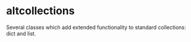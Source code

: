 # altcollections 
Several classes which add extended functionality to standard collections: dict and list.
